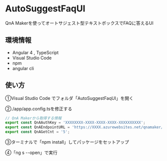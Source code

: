 # AutoSuggestFaqUI
QnA Makerを使ってオートサジェスト型テキストボックスでFAQに答えるUI

## 環境情報
- Angular 4 , TypeScript
- Visual Studio Code
- npm
- angular cli

## 使い方

①Visual Studio Code でフォルダ「AutoSuggestFaqUI」を開く

②./app/app.config.tsを修正する

~~~ts
// QnA Makerから取得する情報
export const QnAAuthKey = 'XXXXXXXX-XXXX-XXXX-XXXX-XXXXXXXXXX';
export const QnAEndpointURL = 'https://XXXX.azurewebsites.net/qnamaker/knowledgebases/XXXXXXXX-XXXX-XXXX-XXXX-XXXXXXXXXX/generateAnswer';
export const QnAGetCnt = '5';
~~~

③ターミナルで「npm install」してパッケージをセットアップ

④「ng s --open」で実行
